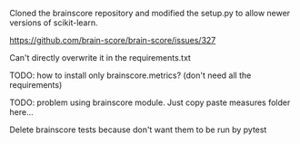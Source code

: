 
Cloned the brainscore repository and modified the setup.py to allow newer versions of scikit-learn.

https://github.com/brain-score/brain-score/issues/327

Can't directly overwrite it in the requirements.txt


TODO: how to install only brainscore.metrics? (don't need all the requirements)

TODO: problem using brainscore module. Just copy paste measures folder here...


Delete brainscore tests because don't want them to be run by pytest